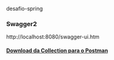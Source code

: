 desafio-spring

### Swagger2
http://localhost:8080/swagger-ui.htm

#### [Download da Collection para o Postman](https://www.getpostman.com/collections/2f608b1b147e92262218)